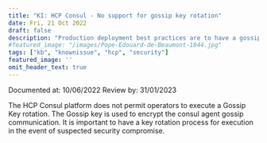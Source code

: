 ```yaml
---
title: "KI: HCP Consul - No support for gossip key rotation"
date: Fri, 21 Oct 2022
draft: false
description: "Production deployment best practices are to have a gossip key rotation process to execute in the event of compromise."
#featured_image: "/images/Pope-Edouard-de-Beaumont-1844.jpg"
tags: ["kb", "knownissue", "hcp", "security"]
featured_image: ''
omit_header_text: true
---
```


Documented at: 10/06/2022
Review by: 31/01/2023

The HCP Consul platform does not permit operators to execute a Gossip Key rotation. The Gossip key is used to encrypt the consul agent gossip communication. It is important to have a key rotation process for execution in the event of suspected security compromise.
